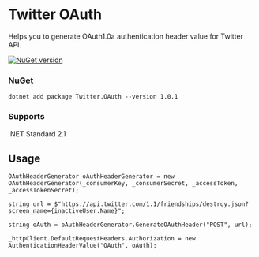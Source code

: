 # **Twitter OAuth**

Helps you to generate OAuth1.0a authentication header value for Twitter API.

[![NuGet version](https://badge.fury.io/nu/Twitter.OAuth.svg)](https://badge.fury.io/nu/Twitter.OAuth)

### NuGet
``` 
dotnet add package Twitter.OAuth --version 1.0.1
```

### Supports
.NET Standard 2.1

## Usage
``` 
OAuthHeaderGenerator oAuthHeaderGenerator = new OAuthHeaderGenerator(_consumerKey, _consumerSecret, _accessToken, _accessTokenSecret);

string url = $"https://api.twitter.com/1.1/friendships/destroy.json?screen_name={inactiveUser.Name}";

string oAuth = oAuthHeaderGenerator.GenerateOAuthHeader("POST", url);

_httpClient.DefaultRequestHeaders.Authorization = new AuthenticationHeaderValue("OAuth", oAuth);

```



